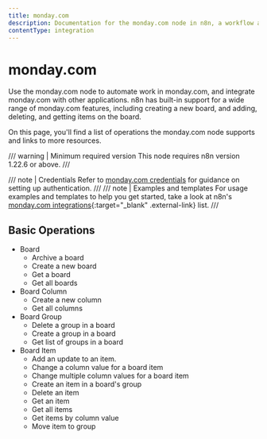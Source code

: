 ```yaml
---
title: monday.com
description: Documentation for the monday.com node in n8n, a workflow automation platform. Includes details of operations and configuration, and links to examples and credentials information.
contentType: integration
---
```


# monday.com

Use the monday.com node to automate work in monday.com, and integrate monday.com with other applications. n8n has built-in support for a wide range of monday.com features, including creating a new board, and adding, deleting, and getting items on the board.

On this page, you'll find a list of operations the monday.com node supports and links to more resources.

/// warning | Minimum required version
This node requires n8n version 1.22.6 or above.
///

/// note | Credentials
Refer to [monday.com credentials](/integrations/builtin/credentials/mondaycom/) for guidance on setting up authentication. 
///
/// note | Examples and templates
For usage examples and templates to help you get started, take a look at n8n's [monday.com integrations](https://n8n.io/integrations/mondaycom/){:target="_blank" .external-link} list.
///


## Basic Operations

* Board
    * Archive a board
    * Create a new board
    * Get a board
    * Get all boards
* Board Column
    * Create a new column
    * Get all columns
* Board Group
    * Delete a group in a board
    * Create a group in a board
    * Get list of groups in a board
* Board Item
    * Add an update to an item.
    * Change a column value for a board item
    * Change multiple column values for a board item
    * Create an item in a board's group
    * Delete an item
    * Get an item
    * Get all items
    * Get items by column value
    * Move item to group
